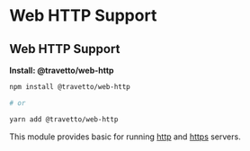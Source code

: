 <!-- This file was generated by @travetto/doc and should not be modified directly -->
<!-- Please modify https://github.com/travetto/travetto/tree/main/module/web-http/DOC.tsx and execute "npx trv doc" to rebuild -->
# Web HTTP Support

## Web HTTP Support

**Install: @travetto/web-http**
```bash
npm install @travetto/web-http

# or

yarn add @travetto/web-http
```

This module provides basic for running [http](https://nodejs.org/api/http.html) and [https](https://nodejs.org/api/https.html) servers.
